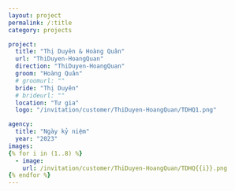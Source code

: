 ```yaml
---
layout: project
permalink: /:title
category: projects

project:
  title: "Thị Duyên & Hoàng Quân"
  url: "ThiDuyen-HoangQuan"
  direction: "ThiDuyen-HoangQuan"
  groom: "Hoàng Quân"
  # groomurl: ""
  bride: "Thị Duyên"
  # brideurl: ""
  location: "Tư gia"
  logo: "/invitation/customer/ThiDuyen-HoangQuan/TDHQ1.png"

agency:
  title: "Ngày kỷ niệm"
  year: "2023"
images:
{% for i in (1..8) %}
  - image:
    url: /invitation/customer/ThiDuyen-HoangQuan/TDHQ{{i}}.png
{% endfor %}
---
```


